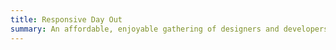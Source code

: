 ```yaml
---
title: Responsive Day Out
summary: An affordable, enjoyable gathering of designers and developers sharing their workflow strategies, techniques, and experiences with responsive web design.
---
```

